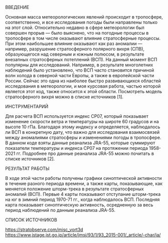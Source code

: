 ВВЕДЕНИЕ

Основная масса метеорологических явлений происходит в тропосфере, соответственно, и все исследования погоды были направлены только на этот слой. Относительно недавно в сфере метеорологии был совершен прорыв — было выяснено, что на погодные процессы в тропосфере в том числе оказывают влияние стратосферные процессы. При этом наибольшее влияние оказывают как раз аномалии — например, разрушение стратосферного полярного вихря (СПВ), образующегося над северным и южным полюсом, в результате внезапных стратосферных потеплений (ВСП). На данный момент ВСП популярны для исследований. Например, в результате многолетних наблюдений было установлено, что ВСП часто становится причиной волн холода в северной части Европы, а также в европейской части России. Сейчас это одна из наиболее быстро развивающихся областей исследования в метеорологии, и моя курсовая работа, частью которой является этот код, также относится к этой области. Посмотреть модель стратосферного вихря можно в списке источников [1].

ИНСТРУМЕНТАРИЙ

Для расчета ВСП используется индекс CP07, который показывает изменение скорости ветра и температуры на широте 60 градусов и на высоте 10 гПа. Благодаря этому индексу и определяется, наблюдалось ли ВСП в конкретную дату, что важно для исследования взаимосвязей между аномалиями стратосферы и изменениями погоды в тропосфере. В данном коде взяты данные реанализа JRA-55, которые суммируют показатели температуры и индекса CP07 на протяжении периода 1958-2021 гг. Подробнее про данные реанализа JRA-55 можно почитать в списке источников [2].

РЕЗУЛЬТАТ РАБОТЫ

В ходе этой части работы получены графики синоптической активности в течение разного периода времени, а также карты, показывающие, как меняется положение шторм-трека в результате стратосферных аномалий (ВСП). Первые 4 карты показывают отступание шторм-трека на юг в зимний период 1970-71 гг., когда наблюдалось ВСП. Последняя карта показывает синоптическую активность, осредненную за весь период наблюдений по данным реанализа JRA-55. 

СПИСОК ИСТОЧНИКОВ

https://stratobserve.com/misc_vort3d
https://www.jstage.jst.go.jp/article/jmsj/93/1/93_2015-001/_article/-char/ja/
